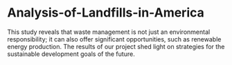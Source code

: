 # Analysis-of-Landfills-in-America

This study reveals that waste management is not just an environmental responsibility; it can also offer significant opportunities, such as renewable energy production.
The results of our project shed light on strategies for the sustainable development goals of the future.

